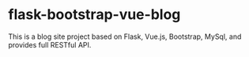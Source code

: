 # flask-bootstrap-vue-blog
This is a blog site project based on Flask, Vue.js, Bootstrap, MySql, and provides full RESTful API.
